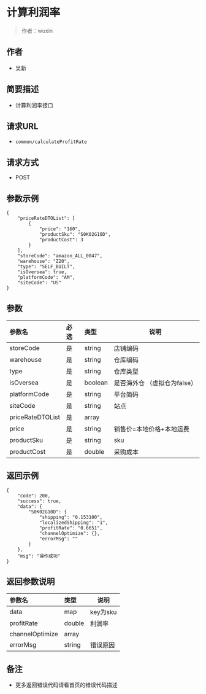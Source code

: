 # 计算利润率

> 作者：wuxin

## 作者
- 吴新
    
## 简要描述

- 计算利润率接口

## 请求URL
- ` common/calculateProfitRate `
  
## 请求方式
- POST 

## 参数示例 

``` 
{
    "priceRateDTOList": [
        {
            "price": "160",
            "productSku": "S0K02G10D",
			"productCost": 3
        }
    ],
    "storeCode": "amazon_ALL_0047",
    "warehouse": "Z20",
	"type": "SELF_BUILT",
	"isOversea": true,
    "platformCode": "AM",
	"siteCode": "US"
}
```

## 参数

|参数名|必选|类型|说明|
|:----    |:---|:----- |-----   |
|storeCode |是  |string |店铺编码   |
|warehouse |是  |string | 仓库编码    |
|type |是  |string | 仓库类型    |
|isOversea | 是| boolean | 是否海外仓 （虚拟仓为false）| 
|platformCode     |是  |string |   平台简码  |
|siteCode | 是 | string | 站点 |
|priceRateDTOList     |是  |array |     |
|price     |是  |string |  销售价=本地价格+本地运费   |
|productSku     |是  |string |   sku  |
|productCost     |是  |double |   采购成本  ||

## 返回示例 

``` 
{
    "code": 200,
    "success": true,
    "data": {
        "S0K02G10D": {
            "shipping": "0.153100",
            "localizedShipping": "1",
            "profitRate": "0.6651",
			"channelOptimize": {},
			"errorMsg": ""
        }
    },
    "msg": "操作成功"
}
```

## 返回参数说明 

|参数名|类型|说明|
|:-----  |:-----|-----                           |
|data |map   |key为sku  |
|profitRate |double   |利润率  |
|channelOptimize|array | |渠道信息|
|errorMsg|string|错误原因|
## 备注 

- 更多返回错误代码请看首页的错误代码描述